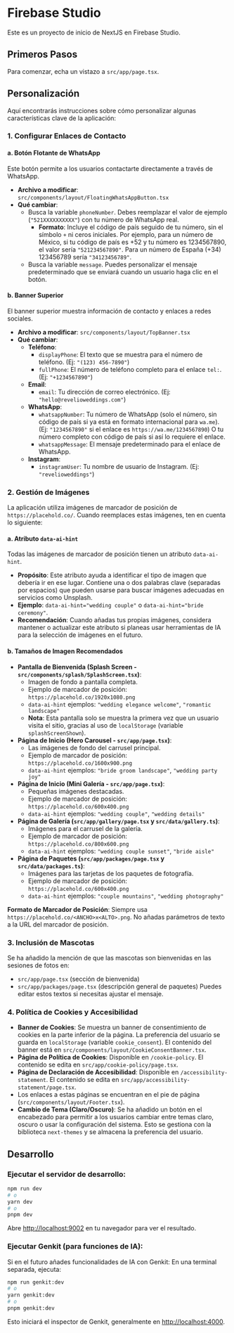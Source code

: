 
# Firebase Studio

Este es un proyecto de inicio de NextJS en Firebase Studio.

## Primeros Pasos

Para comenzar, echa un vistazo a `src/app/page.tsx`.

## Personalización

Aquí encontrarás instrucciones sobre cómo personalizar algunas características clave de la aplicación:

### 1. Configurar Enlaces de Contacto

#### a. Botón Flotante de WhatsApp

Este botón permite a los usuarios contactarte directamente a través de WhatsApp.

-   **Archivo a modificar**: `src/components/layout/FloatingWhatsAppButton.tsx`
-   **Qué cambiar**:
    -   Busca la variable `phoneNumber`. Debes reemplazar el valor de ejemplo (`"521XXXXXXXXXX"`) con tu número de WhatsApp real.
        -   **Formato**: Incluye el código de país seguido de tu número, sin el símbolo `+` ni ceros iniciales. Por ejemplo, para un número de México, si tu código de país es +52 y tu número es 1234567890, el valor sería `"521234567890"`. Para un número de España (+34) 123456789 sería `"34123456789"`.
    -   Busca la variable `message`. Puedes personalizar el mensaje predeterminado que se enviará cuando un usuario haga clic en el botón.

#### b. Banner Superior

El banner superior muestra información de contacto y enlaces a redes sociales.

-   **Archivo a modificar**: `src/components/layout/TopBanner.tsx`
-   **Qué cambiar**:
    -   **Teléfono**:
        -   `displayPhone`: El texto que se muestra para el número de teléfono. (Ej: `"(123) 456-7890"`)
        -   `fullPhone`: El número de teléfono completo para el enlace `tel:`. (Ej: `"+1234567890"`)
    -   **Email**:
        -   `email`: Tu dirección de correo electrónico. (Ej: `"hello@revelioweddings.com"`)
    -   **WhatsApp**:
        -   `whatsappNumber`: Tu número de WhatsApp (solo el número, sin código de país si ya está en formato internacional para `wa.me`). (Ej: `"1234567890"` si el enlace es `https://wa.me/1234567890`) O tu número completo con código de país si así lo requiere el enlace.
        -   `whatsappMessage`: El mensaje predeterminado para el enlace de WhatsApp.
    -   **Instagram**:
        -   `instagramUser`: Tu nombre de usuario de Instagram. (Ej: `"revelioweddings"`)

### 2. Gestión de Imágenes

La aplicación utiliza imágenes de marcador de posición de `https://placehold.co/`. Cuando reemplaces estas imágenes, ten en cuenta lo siguiente:

#### a. Atributo `data-ai-hint`

Todas las imágenes de marcador de posición tienen un atributo `data-ai-hint`.
-   **Propósito**: Este atributo ayuda a identificar el tipo de imagen que debería ir en ese lugar. Contiene una o dos palabras clave (separadas por espacios) que pueden usarse para buscar imágenes adecuadas en servicios como Unsplash.
-   **Ejemplo**: `data-ai-hint="wedding couple"` o `data-ai-hint="bride ceremony"`.
-   **Recomendación**: Cuando añadas tus propias imágenes, considera mantener o actualizar este atributo si planeas usar herramientas de IA para la selección de imágenes en el futuro.

#### b. Tamaños de Imagen Recomendados

-   **Pantalla de Bienvenida (Splash Screen - `src/components/splash/SplashScreen.tsx`)**:
    -   Imagen de fondo a pantalla completa.
    -   Ejemplo de marcador de posición: `https://placehold.co/1920x1080.png`
    -   `data-ai-hint` ejemplos: `"wedding elegance welcome"`, `"romantic landscape"`
    -   **Nota**: Esta pantalla solo se muestra la primera vez que un usuario visita el sitio, gracias al uso de `localStorage` (variable `splashScreenShown`).
-   **Página de Inicio (Hero Carousel - `src/app/page.tsx`)**:
    -   Las imágenes de fondo del carrusel principal.
    -   Ejemplo de marcador de posición: `https://placehold.co/1600x900.png`
    -   `data-ai-hint` ejemplos: `"bride groom landscape"`, `"wedding party joy"`
-   **Página de Inicio (Mini Galería - `src/app/page.tsx`)**:
    -   Pequeñas imágenes destacadas.
    -   Ejemplo de marcador de posición: `https://placehold.co/600x400.png`
    -   `data-ai-hint` ejemplos: `"wedding couple"`, `"wedding details"`
-   **Página de Galería (`src/app/gallery/page.tsx` y `src/data/gallery.ts`)**:
    -   Imágenes para el carrusel de la galería.
    -   Ejemplo de marcador de posición: `https://placehold.co/800x600.png`
    -   `data-ai-hint` ejemplos: `"wedding couple sunset"`, `"bride aisle"`
-   **Página de Paquetes (`src/app/packages/page.tsx` y `src/data/packages.ts`)**:
    -   Imágenes para las tarjetas de los paquetes de fotografía.
    -   Ejemplo de marcador de posición: `https://placehold.co/600x400.png`
    -   `data-ai-hint` ejemplos: `"couple mountains"`, `"wedding photography"`

**Formato de Marcador de Posición**: Siempre usa `https://placehold.co/<ANCHO>x<ALTO>.png`. No añadas parámetros de texto a la URL del marcador de posición.

### 3. Inclusión de Mascotas

Se ha añadido la mención de que las mascotas son bienvenidas en las sesiones de fotos en:
- `src/app/page.tsx` (sección de bienvenida)
- `src/app/packages/page.tsx` (descripción general de paquetes)
Puedes editar estos textos si necesitas ajustar el mensaje.

### 4. Política de Cookies y Accesibilidad

-   **Banner de Cookies**: Se muestra un banner de consentimiento de cookies en la parte inferior de la página. La preferencia del usuario se guarda en `localStorage` (variable `cookie_consent`). El contenido del banner está en `src/components/layout/CookieConsentBanner.tsx`.
-   **Página de Política de Cookies**: Disponible en `/cookie-policy`. El contenido se edita en `src/app/cookie-policy/page.tsx`.
-   **Página de Declaración de Accesibilidad**: Disponible en `/accessibility-statement`. El contenido se edita en `src/app/accessibility-statement/page.tsx`.
-   Los enlaces a estas páginas se encuentran en el pie de página (`src/components/layout/Footer.tsx`).
-   **Cambio de Tema (Claro/Oscuro)**: Se ha añadido un botón en el encabezado para permitir a los usuarios cambiar entre temas claro, oscuro o usar la configuración del sistema. Esto se gestiona con la biblioteca `next-themes` y se almacena la preferencia del usuario.

## Desarrollo

### Ejecutar el servidor de desarrollo:

```bash
npm run dev
# o
yarn dev
# o
pnpm dev
```

Abre [http://localhost:9002](http://localhost:9002) en tu navegador para ver el resultado.

### Ejecutar Genkit (para funciones de IA):

Si en el futuro añades funcionalidades de IA con Genkit:
En una terminal separada, ejecuta:

```bash
npm run genkit:dev
# o
yarn genkit:dev
# o
pnpm genkit:dev
```
Esto iniciará el inspector de Genkit, generalmente en [http://localhost:4000](http://localhost:4000).

